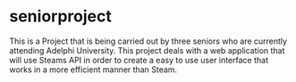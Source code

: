 # seniorproject
This is a Project that is being carried out by three seniors who are
currently attending Adelphi University.
This project deals with a web application that will 
use Steams API in order to create a easy to use user interface
that works in a more efficient manner than Steam.
